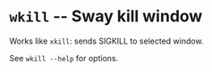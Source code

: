 # `wkill` -- Sway kill window

Works like `xkill`: sends SIGKILL to selected window.

See `wkill --help` for options.